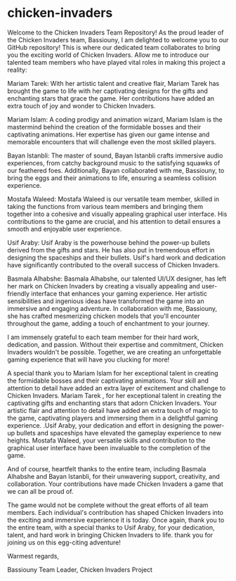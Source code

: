# chicken-invaders
Welcome to the Chicken Invaders Team Repository!
As the proud leader of the Chicken Invaders team, Bassiouny, I am delighted to welcome you to our GitHub repository! This is where our dedicated team collaborates to bring you the exciting world of Chicken Invaders. Allow me to introduce our talented team members who have played vital roles in making this project a reality:

Mariam Tarek: With her artistic talent and creative flair, Mariam Tarek has brought the game to life with her captivating designs for the gifts and enchanting stars that grace the game. Her contributions have added an extra touch of joy and wonder to Chicken Invaders.

Mariam Islam: A coding prodigy and animation wizard, Mariam Islam is the mastermind behind the creation of the formidable bosses and their captivating animations. Her expertise has given our game intense and memorable encounters that will challenge even the most skilled players.

Bayan Istanbli: The master of sound, Bayan Istanbli crafts immersive audio experiences, from catchy background music to the satisfying squawks of our feathered foes. Additionally, Bayan collaborated with me, Bassiouny, to bring the eggs and their animations to life, ensuring a seamless collision experience.

Mostafa Waleed: Mostafa Waleed is our versatile team member, skilled in taking the functions from various team members and bringing them together into a cohesive and visually appealing graphical user interface. His contributions to the game are crucial, and his attention to detail ensures a smooth and enjoyable user experience.

Usif Araby: Usif Araby is the powerhouse behind the power-up bullets derived from the gifts and stars. He has also put in tremendous effort in designing the spaceships and their bullets. Usif's hard work and dedication have significantly contributed to the overall success of Chicken Invaders.

Basmala Alhabshe: Basmala Alhabshe, our talented UI/UX designer, has left her mark on Chicken Invaders by creating a visually appealing and user-friendly interface that enhances your gaming experience. Her artistic sensibilities and ingenious ideas have transformed the game into an immersive and engaging adventure. In collaboration with me, Bassiouny, she has crafted mesmerizing chicken models that you'll encounter throughout the game, adding a touch of enchantment to your journey.

I am immensely grateful to each team member for their hard work, dedication, and passion. Without their expertise and commitment, Chicken Invaders wouldn't be possible. Together, we are creating an unforgettable gaming experience that will have you clucking for more!

A special thank you to Mariam Islam for her exceptional talent in creating the formidable bosses and their captivating animations. Your skill and attention to detail have added an extra layer of excitement and challenge to Chicken Invaders. Mariam Tarek , for her exceptional talent in creating the captivating gifts and enchanting stars that adorn Chicken Invaders. Your artistic flair and attention to detail have added an extra touch of magic to the game, captivating players and immersing them in a delightful gaming experience. .Usif Araby, your dedication and effort in designing the power-up bullets and spaceships have elevated the gameplay experience to new heights. Mostafa Waleed, your versatile skills and contribution to the graphical user interface have been invaluable to the completion of the game.

And of course, heartfelt thanks to the entire team, including Basmala Alhabshe and Bayan Istanbli, for their unwavering support, creativity, and collaboration. Your contributions have made Chicken Invaders a game that we can all be proud of.

The game would not be complete without the great efforts of all team members. Each individual's contribution has shaped Chicken Invaders into the exciting and immersive experience it is today.
Once again, thank you to the entire team, with a special thanks to Usif Araby, for your dedication, talent, and hard work in bringing Chicken Invaders to life.
thank you for joining us on this egg-citing adventure!

Warmest regards,

Bassiouny
Team Leader, Chicken Invaders Project
